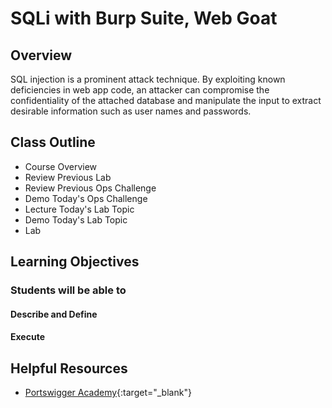 # SQLi with Burp Suite, Web Goat

## Overview

SQL injection is a prominent attack technique. By exploiting known deficiencies in web app code, an attacker can compromise the confidentiality of the attached database and manipulate the input to extract desirable information such as user names and passwords.

## Class Outline

- Course Overview
- Review Previous Lab
- Review Previous Ops Challenge
- Demo Today's Ops Challenge
- Lecture Today's Lab Topic
- Demo Today's Lab Topic
- Lab

## Learning Objectives

### Students will be able to

#### Describe and Define

#### Execute

## Helpful Resources

- [Portswigger Academy](https://portswigger.net/web-security/all-labs){:target="_blank"}
